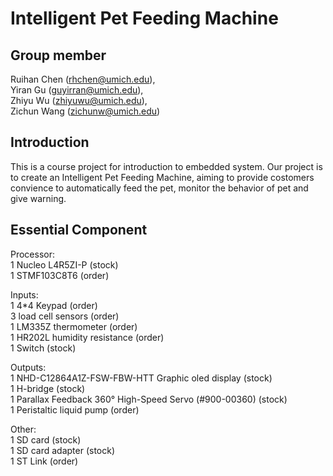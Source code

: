 # Intelligent Pet Feeding Machine
## Group member
Ruihan Chen (rhchen@umich.edu),  
Yiran Gu (guyirran@umich.edu),  
Zhiyu Wu (zhiyuwu@umich.edu),  
Zichun Wang (zichunw@umich.edu)  

## Introduction
This is a course project for introduction to embedded system. Our project is to create an Intelligent Pet Feeding Machine, aiming to provide costomers convience to automatically feed the pet, monitor the behavior of pet and give warning.

## Essential Component
Processor:   
		1 Nucleo L4R5ZI-P (stock)  
		1 STMF103C8T6 (order)  
    
Inputs:  
    1 4*4 Keypad (order)  
    3 load cell sensors (order)  
    1 LM335Z thermometer (order)  
    1 HR202L humidity resistance (order)  
    1 Switch (stock)  
    
Outputs:  
    1 NHD-C12864A1Z-FSW-FBW-HTT Graphic oled display (stock)  
    1 H-bridge (stock)  
    1 Parallax Feedback 360° High-Speed Servo (#900-00360)  (stock)  
    1 Peristaltic liquid pump (order)  
    
Other:  
    1 SD card (stock)  
    1 SD card adapter (stock)  
    1 ST Link (order)  
